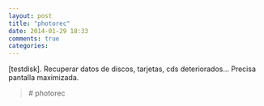 ```yaml
---
layout: post
title: "photorec"
date: 2014-01-29 18:33
comments: true
categories: 
---
```

[testdisk]. Recuperar datos de discos, tarjetas, cds deteriorados... Precisa pantalla maximizada. 

>\# photorec

